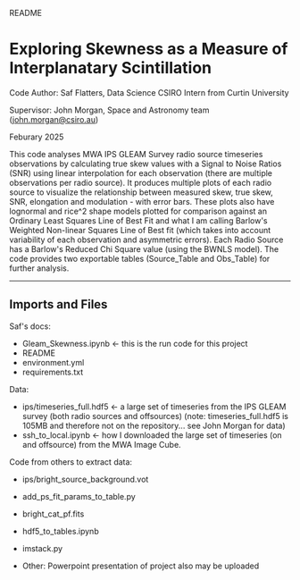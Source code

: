 README

# Exploring Skewness as a Measure of Interplanatary Scintillation
Code Author: Saf Flatters, Data Science CSIRO Intern from Curtin University

Supervisor: John Morgan, Space and Astronomy team (john.morgan@csiro.au)

Feburary 2025


This code analyses MWA IPS GLEAM Survey radio source timeseries observations by calculating true skew values with a Signal to Noise Ratios (SNR) using linear interpolation for each observation (there are multiple observations per radio source). It produces multiple plots of each radio source to visualize the relationship between measured skew, true skew, SNR, elongation and modulation - with error bars. These plots also have lognormal and rice^2 shape models plotted for comparison against an Ordinary Least Squares Line of Best Fit and what I am calling Barlow's Weighted Non-linear Squares Line of Best fit (which takes into account variability of each observation and asymmetric errors). Each Radio Source has a Barlow's Reduced Chi Square value (using the BWNLS model). 
The code provides two exportable tables (Source_Table and Obs_Table) for further analysis.

--------------------------------------------------------------------

## Imports and Files

Saf's docs:
- Gleam_Skewness.ipynb <- this is the run code for this project
- README 
- environment.yml
- requirements.txt


Data: 
- ips/timeseries_full.hdf5 <- a large set of timeseries from the IPS GLEAM survey (both radio sources and offsources)
        (note: timeseries_full.hdf5 is 105MB and therefore not on the repository... see John Morgan for data)
- ssh_to_local.ipynb <-  how I downloaded the large set of timeseries (on and offsource) from the MWA Image Cube. 


Code from others to extract data:
- ips/bright_source_background.vot
- add_ps_fit_params_to_table.py
- bright_cat_pf.fits
- hdf5_to_tables.ipynb
- imstack.py

- Other:
Powerpoint presentation of project also may be uploaded

